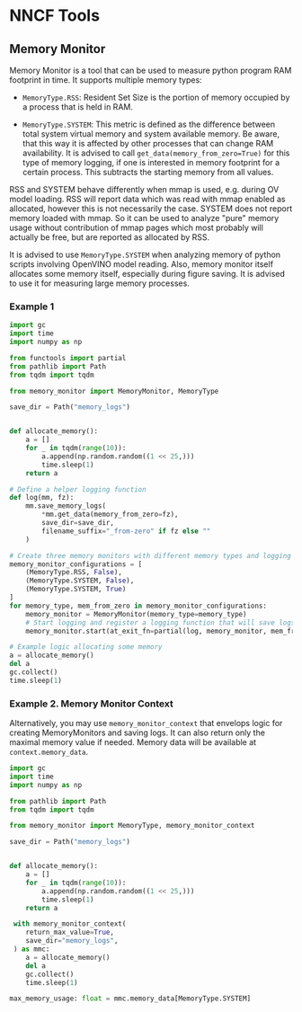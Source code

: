 # NNCF Tools

## Memory Monitor

Memory Monitor is a tool that can be used to measure python program RAM footprint in time. It supports multiple memory types:

- `MemoryType.RSS`: Resident Set Size is the portion of memory occupied by a process that is held in RAM.

- `MemoryType.SYSTEM`: This metric is defined as the difference between total system virtual memory and system available memory. Be aware, that this way it is affected by other processes that can change RAM availability. It is advised to call `get_data(memory_from_zero=True)` for this type of memory logging, if one is interested in memory footprint for a certain process. This subtracts the starting memory from all values.

RSS and SYSTEM behave differently when mmap is used, e.g. during OV model loading. RSS will report data which was read with mmap enabled as allocated, however this is not necessarily the case. SYSTEM does not report memory loaded with mmap. So it can be used to analyze "pure" memory usage without contribution of mmap pages which most probably will actually be free, but are reported as allocated by RSS.

It is advised to use `MemoryType.SYSTEM` when analyzing memory of python scripts involving OpenVINO model reading. Also, memory monitor itself allocates some memory itself, especially during figure saving. It is advised to use it for measuring large memory processes.

### Example 1

```python
import gc
import time
import numpy as np

from functools import partial
from pathlib import Path
from tqdm import tqdm

from memory_monitor import MemoryMonitor, MemoryType

save_dir = Path("memory_logs")


def allocate_memory():
    a = []
    for _ in tqdm(range(10)):
        a.append(np.random.random((1 << 25,)))
        time.sleep(1)
    return a

# Define a helper logging function
def log(mm, fz):
    mm.save_memory_logs(
        *mm.get_data(memory_from_zero=fz),
        save_dir=save_dir,
        filename_suffix="_from-zero" if fz else ""
    )

# Create three memory monitors with different memory types and logging parameters
memory_monitor_configurations = [
    (MemoryType.RSS, False),
    (MemoryType.SYSTEM, False),
    (MemoryType.SYSTEM, True)
]
for memory_type, mem_from_zero in memory_monitor_configurations:
    memory_monitor = MemoryMonitor(memory_type=memory_type)
    # Start logging and register a logging function that will save logs at exit
    memory_monitor.start(at_exit_fn=partial(log, memory_monitor, mem_from_zero))

# Example logic allocating some memory
a = allocate_memory()
del a
gc.collect()
time.sleep(1)
```

### Example 2. Memory Monitor Context

Alternatively, you may use `memory_monitor_context` that envelops logic for creating MemoryMonitors and saving logs. It can also return only the maximal memory value if needed. Memory data will be available at `context.memory_data`.

```python
import gc
import time
import numpy as np

from pathlib import Path
from tqdm import tqdm

from memory_monitor import MemoryType, memory_monitor_context

save_dir = Path("memory_logs")


def allocate_memory():
    a = []
    for _ in tqdm(range(10)):
        a.append(np.random.random((1 << 25,)))
        time.sleep(1)
    return a

 with memory_monitor_context(
    return_max_value=True,
    save_dir="memory_logs",
 ) as mmc:
    a = allocate_memory()
    del a
    gc.collect()
    time.sleep(1)

max_memory_usage: float = mmc.memory_data[MemoryType.SYSTEM]
```
